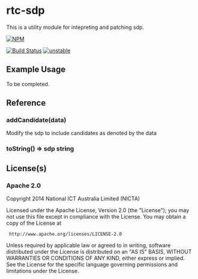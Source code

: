 # rtc-sdp

This is a utility module for intepreting and patching sdp.


[![NPM](https://nodei.co/npm/rtc-sdp.png)](https://nodei.co/npm/rtc-sdp/)

[![Build Status](https://travis-ci.org/rtc-io/rtc-patchsdp.png?branch=master)](https://travis-ci.org/rtc-io/rtc-patchsdp)
[![unstable](http://hughsk.github.io/stability-badges/dist/unstable.svg)](http://github.com/hughsk/stability-badges)

## Example Usage

To be completed.

## Reference

### addCandidate(data)

Modify the sdp to include candidates as denoted by the data

### toString() => sdp string

## License(s)

### Apache 2.0

Copyright 2014 National ICT Australia Limited (NICTA)

   Licensed under the Apache License, Version 2.0 (the "License");
   you may not use this file except in compliance with the License.
   You may obtain a copy of the License at

     http://www.apache.org/licenses/LICENSE-2.0

   Unless required by applicable law or agreed to in writing, software
   distributed under the License is distributed on an "AS IS" BASIS,
   WITHOUT WARRANTIES OR CONDITIONS OF ANY KIND, either express or implied.
   See the License for the specific language governing permissions and
   limitations under the License.
